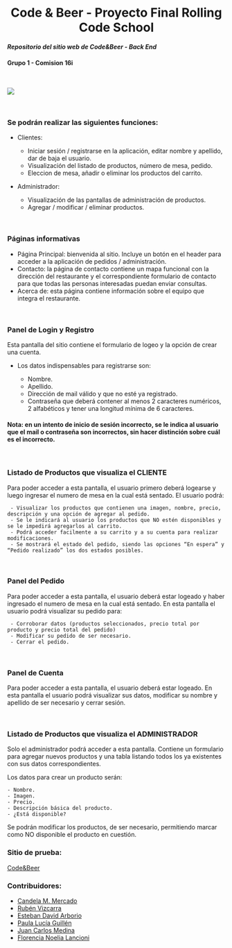 <h1 style="display:block; text-align:center;">Code & Beer - Proyecto Final Rolling Code School</h1>

***Repositorio del sitio web de Code&Beer - Back End***
#### Grupo 1 - Comision 16i

<br/>

![](https://live.staticflickr.com/65535/52696635898_5d1c068db0_b.jpg)

<br/>

### Se podrán realizar las siguientes funciones:
- Clientes:
     - Iniciar sesión / registrarse en la aplicación, editar nombre y apellido, dar de baja el usuario.
     - Visualización del listado de productos, número de mesa, pedido.
     - Eleccion de mesa, añadir o eliminar los productos del carrito.
     
- Administrador:
     - Visualización de las pantallas de administración de productos.
     - Agregar / modificar / eliminar productos. 
     
<br/>

### Páginas informativas

- Página Principal: bienvenida al sitio. Incluye un botón en el header para acceder a la 
aplicación de pedidos / administración. 
- Contacto: la página de contacto contiene un mapa funcional con la dirección del 
restaurante y el correspondiente formulario de contacto para que todas las personas 
interesadas puedan enviar consultas.
- Acerca de: esta página contiene información sobre el equipo que integra el restaurante.

<br/>

### Panel de Login y Registro

Esta pantalla del sitio contiene el formulario de logeo y la opción de crear una cuenta.
- Los datos indispensables para registrarse son:

     - Nombre.
     - Apellido.
     - Dirección de mail válido y que no esté ya registrado.
     - Contraseña que deberá contener al menos 2 caracteres numéricos, 2 alfabéticos y tener una longitud mínima de 6 caracteres.
  
#### Nota: en un intento de inicio de sesión incorrecto, se le indica al usuario que el mail o contraseña son incorrectos, sin hacer distinción sobre cuál es el incorrecto.

<br/>

### Listado de Productos que visualiza el CLIENTE

Para poder acceder a esta pantalla, el usuario primero deberá logearse y luego ingresar el numero de mesa en la cual está sentado.
El usuario podrá:

     - Visualizar los productos que contienen una imagen, nombre, precio, descripción y una opción de agregar al pedido.
     - Se le indicará al usuario los productos que NO estén disponibles y se le impedirá agregarlos al carrito.
     - Podrá acceder facilmente a su carrito y a su cuenta para realizar modificaciones.
     - Se mostrará el estado del pedido, siendo las opciones “En espera” y “Pedido realizado” los dos estados posibles. 

<br/>

### Panel del Pedido

Para poder acceder a esta pantalla, el usuario deberá estar logeado y haber ingresado el numero de mesa en la cual está sentado.
En esta pantalla el usuario podrá visualizar su pedido para:

     - Corroborar datos (productos seleccionados, precio total por producto y precio total del pedido)
     - Modificar su pedido de ser necesario.
     - Cerrar el pedido.
<br/>

### Panel de Cuenta

Para poder acceder a esta pantalla, el usuario deberá estar logeado.
En esta pantalla el usuario podrá visualizar sus datos, modificar su nombre y apellido de ser necesario y cerrar sesión.

<br/>

### Listado de Productos que visualiza el ADMINISTRADOR

Solo el administrador podrá acceder a esta pantalla.
Contiene un formulario para agregar nuevos productos y una tabla listando todos los ya existentes con sus datos correspondientes.

Los datos para crear un producto serán:

    - Nombre.
    - Imagen.
    - Precio.
    - Descripción básica del producto.
    - ¿Está disponible?
Se podrán modificar los productos, de ser necesario, permitiendo marcar como NO disponible el producto en cuestión.


### Sitio de prueba:
[Code&Beer](https://codebeer.netlify.app/)
 <br/>
 
### Contribuidores:

- [Candela M. Mercado](https://github.com/CandelaMercado00) 
- [Rubén Vizcarra](https://github.com/RuViz)
- [Esteban David Arborio](https://github.com/ArborioEsteban) 
- [Paula Lucía Guillén](https://github.com/paulag1/) 
- [Juan Carlos Medina](https://github.com/Carlosgithub2030)
- [Florencia Noelia Lancioni](https://github.com/flor2030)
